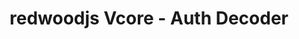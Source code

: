 ---
created-on: 2023-12-21T15:38:42.978Z
f_long-description: >-
  ## Description
  

  This codemod for RedwoodJS v4 automatically inserts an authDecoder property into the createGraphQLHandler call if it's not already present. It also adds an import statement for authDecoder from @redwoodjs/auth-auth0-api at the beginning of the file, ensuring that the necessary functionality for authentication is correctly integrated.
  

  ### Before
  
  ```ts
  import { createGraphQLHandler } from '@redwoodjs/graphql-server';
  
  import directives from 'src/directives/**/*.{js,ts}';
  import sdls from 'src/graphql/**/*.sdl.{js,ts}';
  import services from 'src/services/**/*.{js,ts}';
  
  import { logger } from 'src/lib/logger';
  import { db } from 'src/lib/db';
  
  export const handler = createGraphQLHandler({
    loggerConfig: { logger, options: {} },
    directives,
    sdls,
    services,
    onException: () => {
      // Disconnect from your database with an unhandled exception.
      db.$disconnect();
    },
  });
  ```
  
  ### After
  
  ```ts
  import { authDecoder } from '@redwoodjs/auth-auth0-api';
  import { createGraphQLHandler } from '@redwoodjs/graphql-server';
  
  import directives from 'src/directives/**/*.{js,ts}';
  import sdls from 'src/graphql/**/*.sdl.{js,ts}';
  import services from 'src/services/**/*.{js,ts}';
  
  import { logger } from 'src/lib/logger';
  import { db } from 'src/lib/db';
  
  export const handler = createGraphQLHandler({
    authDecoder: authDecoder,
    loggerConfig: { logger, options: {} },
    directives,
    sdls,
    services,
  
    onException: () => {
      // Disconnect from your database with an unhandled exception.
      db.$disconnect();
    }
  });
  ```
  
f_github-link: https://github.com/intuita-inc/codemod-registry/tree/main/codemods/redwoodjs/core/4/auth-decoder
f_vs-code-link: vscode://intuita.intuita-vscode-extension/showCodemod?chd=P-Ska-uPydbl8azQJ-cXmvwILbg
f_codemod-studio-link: n/a
f_cli-command: intuita redwoodjs/core/4/auth-decoder
f_framework: cms/framework/redwoodjs.md
f_applicability-criteria: RedwoodJS < v4.0.0
f_verified-codemod: false
f_author: cms/authors/redwoodjs.md
layout: "[automations].html"
slug: redwoodjs-core-4-auth-decoder
title: redwoodjs Vcore - Auth Decoder
f_slug-name: redwoodjs-core-4-auth-decoder
f_codemod-engine: cms/codemod-engines/jscodeshift.md
f_change-mode-2: Assistive
f_estimated-time-saving: ~5 minutes/occurrence
tags: automations
updated-on: 2023-12-21T15:38:42.978Z
published-on: 2023-12-21T15:38:42.978Z
seo: n/a
---